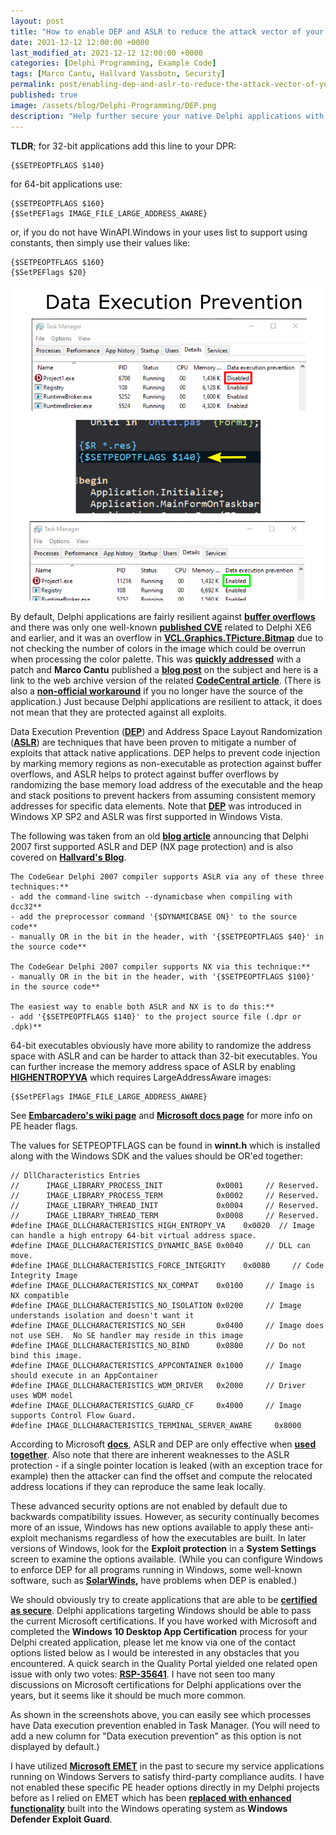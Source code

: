 ```yaml
---
layout: post
title: "How to enable DEP and ASLR to reduce the attack vector of your Delphi applications on Windows"
date: 2021-12-12 12:00:00 +0000
last_modified_at: 2021-12-12 12:00:00 +0000
categories: [Delphi Programming, Example Code]
tags: [Marco Cantu, Hallvard Vassbotn, Security]
permalink: post/enabling-dep-and-aslr-to-reduce-the-attack-vector-of-your-delphi-applications-on-windows
published: true
image: /assets/blog/Delphi-Programming/DEP.png
description: "Help further secure your native Delphi applications with DEP and ASLR on Windows with a one-line addition to the project file."
---
```

**TLDR**; for 32-bit applications add this line to your DPR:

````
{$SETPEOPTFLAGS $140}
````

for 64-bit applications use:

````
{$SETPEOPTFLAGS $160}
{$SetPEFlags IMAGE_FILE_LARGE_ADDRESS_AWARE}
````

or, if you do not have WinAPI.Windows in your uses list to support using constants, then simply use their values like:

````
{$SETPEOPTFLAGS $160}
{$SetPEFlags $20}
````

![Enabled DEP in Delphi use SETPEOPTFLAGS](/assets/blog/Delphi-Programming/DEP-in-Delphi.png)

By default, Delphi applications are fairly resilient against [**buffer overflows**](http://cwe.mitre.org/data/definitions/119.html) and there was only one well-known [**published CVE**](https://nvd.nist.gov/vuln/detail/CVE-2014-0993) related to Delphi XE6 and earlier, and it was an overflow in [**VCL.Graphics.TPicture.Bitmap**](https://docwiki.embarcadero.com/Libraries/en/Vcl.Graphics.TPicture.Bitmap) due to not checking the number of colors in the image which could be overrun when processing the color palette. This was [**quickly addressed**](https://www.coresecurity.com/core-labs/advisories/delphi-and-c-builder-vcl-library-heap-buffer-overflow) with a patch and **Marco Cantu** published a [**blog post**](https://blog.marcocantu.com/blog/2014_august_buffer_overflow_bitmap.html) on the subject and here is a link to the web archive version of the related [**CodeCentral article**](https://web.archive.org/web/20190320224858/http://support.embarcadero.com/article/44015). (There is also a [**non-official workaround**](https://github.com/helpsystems/Embarcadero-Workaround) if you no longer have the source of the application.) Just because Delphi applications are resilient to attack, it does not mean that they are protected against all exploits.

Data Execution Prevention ([**DEP**](https://en.wikipedia.org/wiki/Executable_space_protection)) and Address Space Layout Randomization ([**ASLR**](https://en.wikipedia.org/wiki/Address_space_layout_randomization)) are techniques that have been proven to mitigate a number of exploits that attack native applications. DEP helps to prevent code injection by marking memory regions as non-executable as protection against buffer overflows, and ASLR helps to protect against buffer overflows by randomizing the base memory load address of the executable and the heap and stack positions to prevent hackers from assuming consistent memory addresses for specific data elements. Note that [**DEP**](https://docs.microsoft.com/en-us/windows/win32/memory/data-execution-prevention) was introduced in Windows XP SP2 and ASLR was first supported in Windows Vista.

The following was taken from an old [**blog article**](https://community.embarcadero.com/blogs/entry/delphi-2007-supports-aslr-and-nx-33777) announcing that Delphi 2007 first supported ASLR and DEP (NX page protection) and is also covered on [**Hallvard's Blog**](https://hallvards.blogspot.com/2007/03/review-delphi-2007-for-win32-beta-part_06.html).

````
The CodeGear Delphi 2007 compiler supports ASLR via any of these three techniques:**
- add the command-line switch --dynamicbase when compiling with dcc32**  
- add the preprocessor command '{$DYNAMICBASE ON}' to the source code**
- manually OR in the bit in the header, with '{$SETPEOPTFLAGS $40}' in the source code**
    
The CodeGear Delphi 2007 compiler supports NX via this technique:**
- manually OR in the bit in the header, with '{$SETPEOPTFLAGS $100}' in the source code**

The easiest way to enable both ASLR and NX is to do this:**
- add '{$SETPEOPTFLAGS $140}' to the project source file (.dpr or .dpk)**
````

64-bit executables obviously have more ability to randomize the address space with ASLR and can be harder to attack than 32-bit executables. You can further increase the memory address space of ASLR by enabling [**HIGHENTROPYVA**](https://docs.microsoft.com/en-us/cpp/build/reference/highentropyva?view=msvc-170) which requires LargeAddressAware images:

````
{$SetPEFlags IMAGE_FILE_LARGE_ADDRESS_AWARE}
````

See [**Embarcadero's wiki page**](https://docwiki.embarcadero.com/RADStudio/en/PE_%28portable_executable%29_header_flags_%28Delphi%29) and [**Microsoft docs page**](https://docs.microsoft.com/en-us/windows/win32/debug/pe-format) for more info on PE header flags.

The values for SETPEOPTFLAGS can be found in **winnt.h** which is installed along with the Windows SDK and the values should be OR'ed together:

````
// DllCharacteristics Entries
//      IMAGE_LIBRARY_PROCESS_INIT            0x0001     // Reserved.
//      IMAGE_LIBRARY_PROCESS_TERM            0x0002     // Reserved.
//      IMAGE_LIBRARY_THREAD_INIT             0x0004     // Reserved.
//      IMAGE_LIBRARY_THREAD_TERM             0x0008     // Reserved.
#define IMAGE_DLLCHARACTERISTICS_HIGH_ENTROPY_VA    0x0020  // Image can handle a high entropy 64-bit virtual address space.
#define IMAGE_DLLCHARACTERISTICS_DYNAMIC_BASE 0x0040     // DLL can move.
#define IMAGE_DLLCHARACTERISTICS_FORCE_INTEGRITY    0x0080     // Code Integrity Image
#define IMAGE_DLLCHARACTERISTICS_NX_COMPAT    0x0100     // Image is NX compatible
#define IMAGE_DLLCHARACTERISTICS_NO_ISOLATION 0x0200     // Image understands isolation and doesn't want it
#define IMAGE_DLLCHARACTERISTICS_NO_SEH       0x0400     // Image does not use SEH.  No SE handler may reside in this image
#define IMAGE_DLLCHARACTERISTICS_NO_BIND      0x0800     // Do not bind this image.
#define IMAGE_DLLCHARACTERISTICS_APPCONTAINER 0x1000     // Image should execute in an AppContainer
#define IMAGE_DLLCHARACTERISTICS_WDM_DRIVER   0x2000     // Driver uses WDM model
#define IMAGE_DLLCHARACTERISTICS_GUARD_CF     0x4000     // Image supports Control Flow Guard.
#define IMAGE_DLLCHARACTERISTICS_TERMINAL_SERVER_AWARE     0x8000
````

According to Microsoft [**docs**](https://docs.microsoft.com/en-us/previous-versions/bb430720(v=msdn.10)), ASLR and DEP are only effective when [**used together**](https://msrc-blog.microsoft.com/2010/12/08/on-the-effectiveness-of-dep-and-aslr/). Also note that there are inherent weaknesses to the ASLR protection - if a single pointer location is leaked (with an exception trace for example) then the attacker can find the offset and compute the relocated address locations if they can reproduce the same leak locally.

These advanced security options are not enabled by default due to backwards compatibility issues. However, as security continually becomes more of an issue, Windows has new options available to apply these anti-exploit mechanisms regardless of how the executables are built. In later versions of Windows, look for the **Exploit protection** in a **System Settings** screen to examine the options available. (While you can configure Windows to enforce DEP for all programs running in Windows, some well-known software, such as [**SolarWinds**](https://support.solarwinds.com/SuccessCenter/s/article/Disable-Data-Execution-Prevention?language=en_US)**,** have problems when DEP is enabled.)

We should obviously try to create applications that are able to be [**certified as secure**](https://docs.microsoft.com/en-us/windows/win32/win_cert/certification-requirements-for-windows-desktop-apps). Delphi applications targeting Windows should be able to pass the current Microsoft certifications. If you have worked with Microsoft and completed the **Windows 10 Desktop App Certification** process for your Delphi created application, please let me know via one of the contact options listed below as I would be interested in any obstacles that you encountered. A quick search in the Quality Portal yielded one related open issue with only two votes: [**RSP-35641**](https://quality.embarcadero.com/browse/RSP-35641). I have not seen too many discussions on Microsoft certifications for Delphi applications over the years, but it seems like it should be much more common.

As shown in the screenshots above, you can easily see which processes have Data execution prevention enabled in Task Manager. (You will need to add a new column for "Data execution prevention" as this option is not displayed by default.)

I have utilized [**Microsoft EMET**](https://support.microsoft.com/en-us/topic/emet-mitigations-guidelines-b529d543-2a81-7b5a-d529-84b30e1ecee0) in the past to secure my service applications running on Windows Servers to satisfy third-party compliance audits. I have not enabled these specific PE header options directly in my Delphi projects before as I relied on EMET which has been [**replaced with enhanced functionality**](https://insights.sei.cmu.edu/blog/life-beyond-microsoft-emet/) built into the Windows operating system as **Windows Defender Exploit Guard**.
